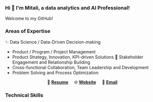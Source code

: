 ### Hi 👋 I'm Mitali, a data analytics and AI Professional!
Welcome to my GitHub!

### Areas of Expertise
✨ Data Science / Data-Driven Decision-making
* Product / Program / Project Management
* Product Strategy, Innovation, KPI-driven Solutions
👯 Stakeholder Engagement and Relationship Building
* Cross-functional Collaboration, Team Leadership and Development
* Problem Solving and Process Optimization



<p align="center">
📄 <a href='' target='_blank'><b>Resume</b></a> &nbsp; &nbsp;
🌐 <a href='' target='_blank'><b>Website</b></a> &nbsp; &nbsp;
📧 <a href='mailto: mitali.bansal.g@gmail.com' target='_blank'><b>Email</b></a>
</p>

### Technical Skills




<!--
**mitbans/mitbans** is a ✨ _special_ ✨ repository because its `README.md` (this file) appears on your GitHub profile.

Here are some ideas to get you started:

- 🔭 I’m currently working on ...
- 🌱 I’m currently learning ...
- 👯 I’m looking to collaborate on ...
- 🤔 I’m looking for help with ...
- 💬 Ask me about ...
- 📫 How to reach me: ...
- 😄 Pronouns: ...
- ⚡ Fun fact: ...
-->

